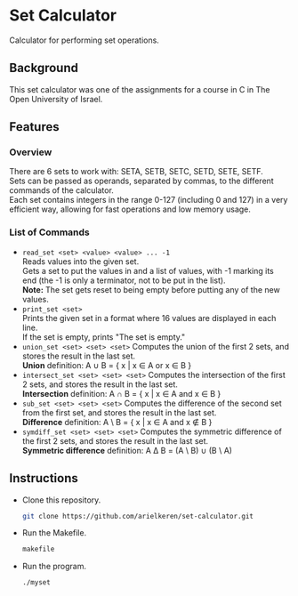 # Set Calculator

Calculator for performing set operations.

## Background

This set calculator was one of the assignments for a course in C in The Open University of Israel.

## Features

### Overview

There are 6 sets to work with: SETA, SETB, SETC, SETD, SETE, SETF.<br>
Sets can be passed as operands, separated by commas, to the different commands of the calculator.<br>
Each set contains integers in the range 0-127 (including 0 and 127) in a very efficient way, allowing for fast operations and low memory usage.

### List of Commands

- `read_set <set> <value> <value> ... -1`<br>
  Reads values into the given set.<br>
  Gets a set to put the values in and a list of values, with -1 marking its end (the -1 is only a terminator, not to be put in the list).<br>
  **Note:** The set gets reset to being empty before putting any of the new values.
- `print_set <set>`<br>
  Prints the given set in a format where 16 values are displayed in each line.<br>
  If the set is empty, prints "The set is empty."
- `union_set <set> <set> <set>`
  Computes the union of the first 2 sets, and stores the result in the last set.<br>
  **Union** definition: A ∪ B = { x | x ∈ A or x ∈ B }
- `intersect_set <set> <set> <set>`
  Computes the intersection of the first 2 sets, and stores the result in the last set.<br>
  **Intersection** definition: A ∩ B = { x | x ∈ A and x ∈ B }
- `sub_set <set> <set> <set>`
  Computes the difference of the second set from the first set, and stores the result in the last set.<br>
  **Difference** definition: A \ B = { x | x ∈ A and x ∉ B }
- `symdiff_set <set> <set> <set>`
  Computes the symmetric difference of the first 2 sets, and stores the result in the last set.<br>
  **Symmetric difference** definition: A Δ B = (A \ B) ∪ (B \ A)

## Instructions
* Clone this repository.
  ```bash
  git clone https://github.com/arielkeren/set-calculator.git
  ```
* Run the Makefile.
  ```bash
  makefile
  ```
* Run the program.
  ```bash
  ./myset
  ```
